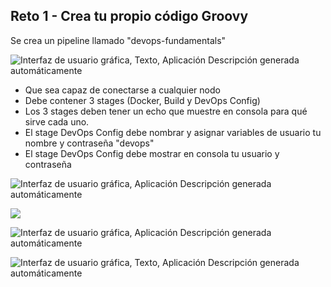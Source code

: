 ## Reto 1 - Crea tu propio código Groovy

Se crea un pipeline llamado "devops-fundamentals"

![Interfaz de usuario gráfica, Texto, Aplicación Descripción generada automáticamente](media/c8cb47ab73907c21d726680465d86e20.png)

-   Que sea capaz de conectarse a cualquier nodo
-   Debe contener 3 stages (Docker, Build y DevOps Config)
-   Los 3 stages deben tener un echo que muestre en consola para qué sirve cada uno.
-   El stage DevOps Config debe nombrar y asignar variables de usuario tu nombre y contraseña "devops"
-   El stage DevOps Config debe mostrar en consola tu usuario y contraseña

![Interfaz de usuario gráfica, Aplicación Descripción generada automáticamente](media/c875da33b0333085f65090aa252d7fb0.png)

![](media/1ff6f1ddf671882421499e8d6140d06d.png)

![Interfaz de usuario gráfica, Aplicación Descripción generada automáticamente](media/5d05b00c76752e4a5b1c5802aa05521a.png)

![Interfaz de usuario gráfica, Texto, Aplicación Descripción generada automáticamente](media/29fb52b0bbbae7f00a1ad6abf5e47946.png)
